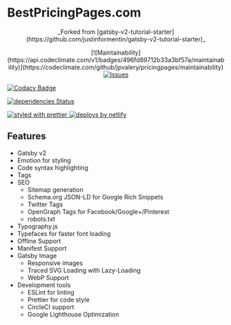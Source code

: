 # BestPricingPages.com

<p align="center">_Forked from [gatsby-v2-tutorial-starter](https://github.com/justinformentin/gatsby-v2-tutorial-starter)_</p>
<p align="center">
[![Maintainability](https://api.codeclimate.com/v1/badges/496fd89712b33a3bf57a/maintainability)](https://codeclimate.com/github/jpvalery/pricingpages/maintainability)

  <a href="https://codeclimate.com/github/jpvalery/pricingpages">
    <img
      src="https://codeclimate.com/github/jpvalery/pricingpages/badges/issue_count.svg"
      alt="Issues"
    />
  </a>

[![Codacy Badge](https://api.codacy.com/project/badge/Grade/84b0b8391a864873b7784615216829fc)](https://www.codacy.com?utm_source=github.com&amp;utm_medium=referral&amp;utm_content=jpvalery/pricingpages&amp;utm_campaign=Badge_Grade)

[![dependencies Status](https://david-dm.org/jpvalery/pricingpages/status.svg)](https://david-dm.org/jpvalery/pricingpages)

  <a href="https://github.com/prettier/prettier">
    <img
      src="https://img.shields.io/badge/styled_with-prettier-ff69b4.svg"
      alt="styled with prettier"
    />
  </a>
  <a href="https://www.netlify.com">
    <img
      src="https://img.shields.io/badge/deploys%20by-netlify-00c7b7.svg"
      alt="deploys by netlify"
    />
  </a>
</p>

## Features

- Gatsby v2
- Emotion for styling
- Code syntax highlighting
- Tags
- SEO
  - Sitemap generation
  - Schema.org JSON-LD for Google Rich Snippets
  - Twitter Tags
  - OpenGraph Tags for Facebook/Google+/Pinterest
  - robots.txt
- Typography.js
- Typefaces for faster font loading
- Offline Support
- Manifest Support
- Gatsby Image
  - Responsive images
  - Traced SVG Loading with Lazy-Loading
  - WebP Support
- Development tools
  - ESLint for linting
  - Prettier for code style
  - CircleCI support
  - Google Lighthouse Optimization
